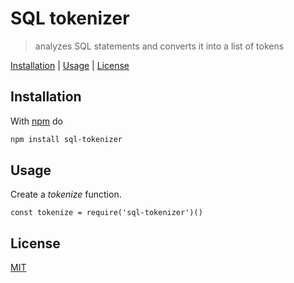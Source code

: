 # SQL tokenizer

> analyzes SQL statements and converts it into a list of tokens

[Installation](#installation) |
[Usage](#usage) |
[License](#license)

## Installation

With [npm](https://npmjs.org/) do

```bash
npm install sql-tokenizer
```

## Usage

Create a *tokenize* function.

```javscript
const tokenize = require('sql-tokenizer')()
```

## License

[MIT](http://g14n.info/mit-license/)
